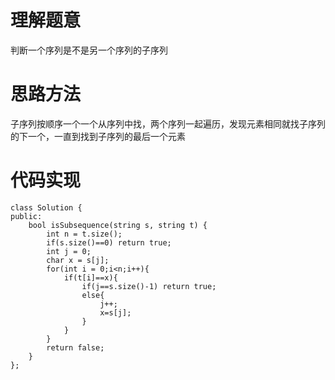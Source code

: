 # 理解题意
判断一个序列是不是另一个序列的子序列

# 思路方法

子序列按顺序一个一个从序列中找，两个序列一起遍历，发现元素相同就找子序列的下一个，一直到找到子序列的最后一个元素

# 代码实现
```
class Solution {
public:
    bool isSubsequence(string s, string t) {
        int n = t.size();
        if(s.size()==0) return true;
        int j = 0;
        char x = s[j];
        for(int i = 0;i<n;i++){
            if(t[i]==x){
                if(j==s.size()-1) return true;
                else{
                    j++;
                    x=s[j];
                }
            }
        }
        return false;
    }
};
```
